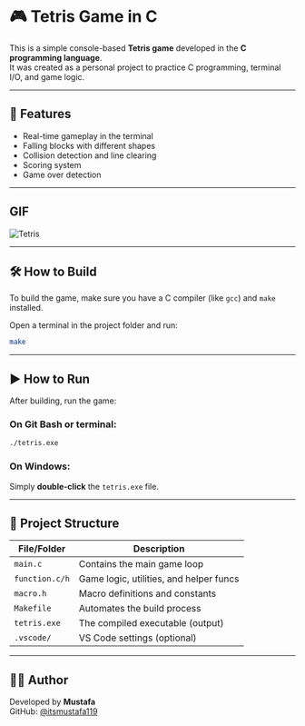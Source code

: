 # 🎮 Tetris Game in C

This is a simple console-based **Tetris game** developed in the **C programming language**.  
It was created as a personal project to practice C programming, terminal I/O, and game logic.

---

## 🚀 Features

- Real-time gameplay in the terminal  
- Falling blocks with different shapes  
- Collision detection and line clearing  
- Scoring system  
- Game over detection

---
## GIF
![Tetris](GIF_2)

---

## 🛠️ How to Build

To build the game, make sure you have a C compiler (like `gcc`) and `make` installed.

Open a terminal in the project folder and run:

```bash
make
```

---

## ▶️ How to Run

After building, run the game:

### On Git Bash or terminal:

```bash
./tetris.exe
```

### On Windows:

Simply **double-click** the `tetris.exe` file.

---

## 📁 Project Structure

| File/Folder     | Description                              |
|-----------------|------------------------------------------|
| `main.c`        | Contains the main game loop              |
| `function.c/h`  | Game logic, utilities, and helper funcs  |
| `macro.h`       | Macro definitions and constants          |
| `Makefile`      | Automates the build process              |
| `tetris.exe`    | The compiled executable (output)         |
| `.vscode/`      | VS Code settings (optional)              |

---



## 🙋‍♂️ Author

Developed by **Mustafa**  
GitHub: [@itsmustafa119](https://github.com/itsmustafa119)
